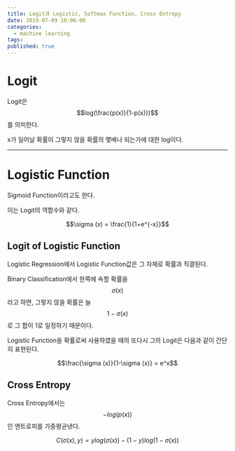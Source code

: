 ```yaml
---
title: Logit과 Logistic, Softmax Function, Cross Entropy
date: 2019-07-09 10:06:00
categories:
  - machine learning
tags:
published: true
---
```


# Logit

Logit은 $$log(\frac{p(x)}{1-p(x)})$$를 의미한다.

x가 일어날 확률이 그렇지 않을 확률의 몇배나 되는가에 대한 log이다.

---

# Logistic Function

Sigmoid Function이라고도 한다.

이는 Logit의 역함수와 같다.

$$\sigma (x) = \frac{1}{1+e^{-x}}$$

## Logit of Logistic Function

Logistic Regression에서 Logistic Function값은 그 자체로 확률과 직결된다.

Binary Classification에서 한쪽에 속할 확률을 $$\sigma (x)$$ 라고 하면, 그렇지 않을 확률은 늘 $$1 - \sigma (x)$$ 로 그 합이 1로 일정하기 때문이다.

Logistic Function을 확률로써 사용하였을 때의 또다시 그의 Logit은 다음과 같이 간단히 표현된다.

$$\frac{\sigma (x)}{1-\sigma (x)} = e^x$$

## Cross Entropy

Cross Entropy에서는 $$-log(p(x))$$ 인 엔트로피를 가중평균낸다.

$$C(\sigma (x),y)=ylog(\sigma (x))-(1-y)log(1-\sigma (x))$$
